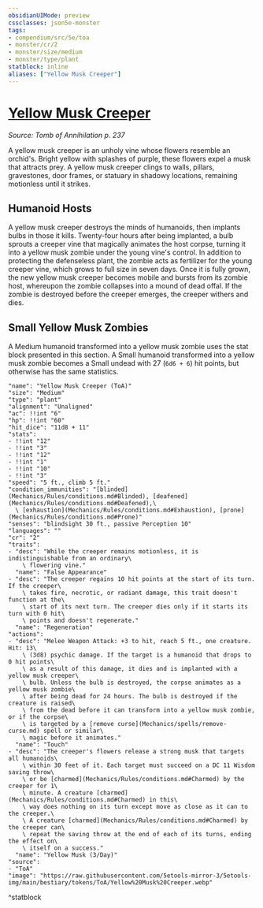 ```yaml
---
obsidianUIMode: preview
cssclasses: json5e-monster
tags:
- compendium/src/5e/toa
- monster/cr/2
- monster/size/medium
- monster/type/plant
statblock: inline
aliases: ["Yellow Musk Creeper"]
---
```

# [Yellow Musk Creeper](Mechanics\bestiary\plant/yellow-musk-creeper-toa.md)
*Source: Tomb of Annihilation p. 237*  

A yellow musk creeper is an unholy vine whose flowers resemble an orchid's. Bright yellow with splashes of purple, these flowers expel a musk that attracts prey. A yellow musk creeper clings to walls, pillars, gravestones, door frames, or statuary in shadowy locations, remaining motionless until it strikes.

## Humanoid Hosts

A yellow musk creeper destroys the minds of humanoids, then implants bulbs in those it kills. Twenty-four hours after being implanted, a bulb sprouts a creeper vine that magically animates the host corpse, turning it into a yellow musk zombie under the young vine's control. In addition to protecting the defenseless plant, the zombie acts as fertilizer for the young creeper vine, which grows to full size in seven days. Once it is fully grown, the new yellow musk creeper becomes mobile and bursts from its zombie host, whereupon the zombie collapses into a mound of dead offal. If the zombie is destroyed before the creeper emerges, the creeper withers and dies.

## Small Yellow Musk Zombies

A Medium humanoid transformed into a yellow musk zombie uses the stat block presented in this section. A Small humanoid transformed into a yellow musk zombie becomes a Small undead with 27 (`6d6 + 6`) hit points, but otherwise has the same statistics.

```statblock
"name": "Yellow Musk Creeper (ToA)"
"size": "Medium"
"type": "plant"
"alignment": "Unaligned"
"ac": !!int "6"
"hp": !!int "60"
"hit_dice": "11d8 + 11"
"stats":
- !!int "12"
- !!int "3"
- !!int "12"
- !!int "1"
- !!int "10"
- !!int "3"
"speed": "5 ft., climb 5 ft."
"condition_immunities": "[blinded](Mechanics/Rules/conditions.md#Blinded), [deafened](Mechanics/Rules/conditions.md#Deafened),\
  \ [exhaustion](Mechanics/Rules/conditions.md#Exhaustion), [prone](Mechanics/Rules/conditions.md#Prone)"
"senses": "blindsight 30 ft., passive Perception 10"
"languages": ""
"cr": "2"
"traits":
- "desc": "While the creeper remains motionless, it is indistinguishable from an ordinary\
    \ flowering vine."
  "name": "False Appearance"
- "desc": "The creeper regains 10 hit points at the start of its turn. If the creeper\
    \ takes fire, necrotic, or radiant damage, this trait doesn't function at the\
    \ start of its next turn. The creeper dies only if it starts its turn with 0 hit\
    \ points and doesn't regenerate."
  "name": "Regeneration"
"actions":
- "desc": "Melee Weapon Attack: +3 to hit, reach 5 ft., one creature. Hit: 13\
    \ (3d8) psychic damage. If the target is a humanoid that drops to 0 hit points\
    \ as a result of this damage, it dies and is implanted with a yellow musk creeper\
    \ bulb. Unless the bulb is destroyed, the corpse animates as a yellow musk zombie\
    \ after being dead for 24 hours. The bulb is destroyed if the creature is raised\
    \ from the dead before it can transform into a yellow musk zombie, or if the corpse\
    \ is targeted by a [remove curse](Mechanics/spells/remove-curse.md) spell or similar\
    \ magic before it animates."
  "name": "Touch"
- "desc": "The creeper's flowers release a strong musk that targets all humanoids\
    \ within 30 feet of it. Each target must succeed on a DC 11 Wisdom saving throw\
    \ or be [charmed](Mechanics/Rules/conditions.md#Charmed) by the creeper for 1\
    \ minute. A creature [charmed](Mechanics/Rules/conditions.md#Charmed) in this\
    \ way does nothing on its turn except move as close as it can to the creeper.\
    \ A creature [charmed](Mechanics/Rules/conditions.md#Charmed) by the creeper can\
    \ repeat the saving throw at the end of each of its turns, ending the effect on\
    \ itself on a success."
  "name": "Yellow Musk (3/Day)"
"source":
- "ToA"
"image": "https://raw.githubusercontent.com/5etools-mirror-3/5etools-img/main/bestiary/tokens/ToA/Yellow%20Musk%20Creeper.webp"
```
^statblock